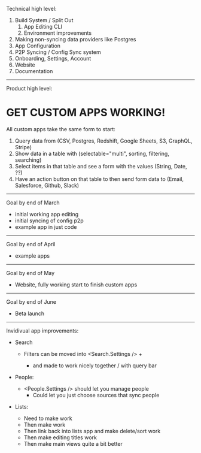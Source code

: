 Technical high level:

1. Build System / Split Out
   1. App Editing CLI
   2. Environment improvements
2. Making non-syncing data providers like Postgres
3. App Configuration
4. P2P Syncing / Config Sync system
5. Onboarding, Settings, Account
6. Website
7. Documentation

---

Product high level:

# GET CUSTOM APPS WORKING!

All custom apps take the same form to start:

1. Query data from (CSV, Postgres, Redshift, Google Sheets, S3, GraphQL, Stripe)
2. Show data in a table with (selectable="multi", sorting, filtering, searching)
3. Select items in that table and see a form with the values (String, Date, ??)
4. Have an action button on that table to then send form data to (Email, Salesforce, Github, Slack)

---

Goal by end of March

- initial working app editing
- initial syncing of config p2p
- example app in just code

---

Goal by end of April

- example apps

---

Goal by end of May

- Website, fully working start to finish custom apps

---

Goal by end of June

- Beta launch

---

Invidivual app improvements:

- Search

  - Filters can be moved into <Search.Settings /> + <Lists />
    - and made to work nicely together / with query bar

- People:

  - <People.Settings /> should let you manage people
    - Could let you just choose sources that sync people

- Lists:
  - Need to make <Stack /> <ListStack /> work
  - Then make <TreeList /> work
  - Then link back into lists app and make delete/sort work
  - Then make editing titles work
  - Then make main views quite a bit better
